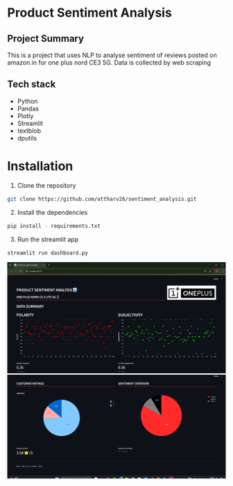 # Product Sentiment Analysis
## Project Summary

This is a project that uses NLP to analyse sentiment of reviews posted on amazon.in for one plus nord CE3 5G. Data is collected by web scraping
## Tech stack
- Python
- Pandas
- Plotly
- Streamlit
- textblob
- dputils


# Installation

1. Clone the repository
```bash
git clone https://github.com/attharv26/sentiment_analysis.git
```

2. Install the dependencies
```bash
pip install - requirements.txt
```

3. Run the streamlit app
```bash
streamlit run dashboard.py
```
![Screenshot](screenshot1.png)
![Screenshot](screenshot2.png)

